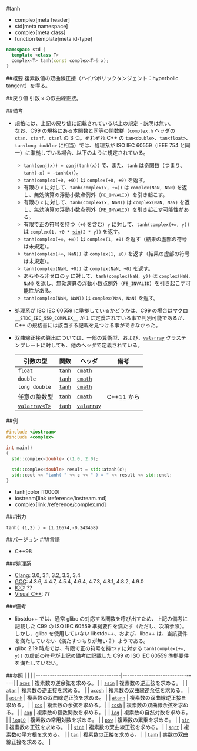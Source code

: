 #tanh
* complex[meta header]
* std[meta namespace]
* complex[meta class]
* function template[meta id-type]

```cpp
namespace std {
  template <class T>
  complex<T> tanh(const complex<T>& x);
}
```

##概要
複素数値の双曲線正接（ハイパボリックタンジェント：hyperbolic tangent）を得る。


##戻り値
引数 `x` の双曲線正接。


##備考
- 規格には、上記の戻り値に記載されている以上の規定・説明は無い。  
	なお、C99 の規格にある本関数と同等の関数群（`complex.h` ヘッダの `ctan`、`ctanf`、`ctanl` の 3 つ。それぞれ C++ の `tan<double>`、`tan<float>`、`tan<long double>` に相当）では、処理系が ISO IEC 60559（IEEE 754 と同一）に準拠している場合、以下のように規定されている。
	- `tanh(`[`conj`](conj.md)`(x)) = `[`conj`](conj.md)`(tanh(x))` で、また、`tanh` は奇関数（つまり、`tanh(-x) = -tanh(x)`）。
	- `tanh(complex(+0, +0))` は `complex(+0, +0)` を返す。
	- 有限の `x` に対して、`tanh(complex(x, +∞))` は `complex(NaN, NaN)` を返し、無効演算の浮動小数点例外（`FE_INVALID`）を引き起こす。
	- 有限の `x` に対して、`tanh(complex(x, NaN))` は `complex(NaN, NaN)` を返し、無効演算の浮動小数点例外（`FE_INVALID`）を引き起こす可能性がある。
	- 有限で正の符号を持つ（`+0` を含む）`y` に対して、`tanh(complex(+∞, y))` は `complex(1, +0 * `[`sin`](/reference/cmath/sin.md)`(2 * y))` を返す。
	- `tanh(complex(+∞, +∞))` は `complex(1, ±0)` を返す（結果の虚部の符号は未規定）。
	- `tanh(complex(+∞, NaN))` は `complex(1, ±0)` を返す（結果の虚部の符号は未規定）。
	- `tanh(complex(NaN, +0))` は `complex(NaN, +0)` を返す。
	- あらゆる非ゼロの `y` に対して、`tanh(complex(NaN, y))` は `complex(NaN, NaN)` を返し、無効演算の浮動小数点例外（`FE_INVALID`）を引き起こす可能性がある。
	- `tanh(complex(NaN, NaN))` は `complex(NaN, NaN)` を返す。
- 処理系が ISO IEC 60559 に準拠しているかどうかは、C99 の場合はマクロ `__STDC_IEC_559_COMPLEX__` が `1` に定義されている事で判別可能であるが、C++ の規格書には該当する記載を見つける事ができなかった。
- 双曲線正接の算出については、一部の算術型、および、[`valarray`](/reference/valarray.md) クラステンプレートに対しても、他のヘッダで定義されている。

	| 引数の型                                  | 関数                                           | ヘッダ                               | 備考       |
	|-------------------------------------------|------------------------------------------------|--------------------------------------|------------|
	| `float`                                   | [`tanh`](/reference/cmath/tanh.md)             | [`cmath`](/reference/cmath.md)       |            |
	| `double`                                  | [`tanh`](/reference/cmath/tanh.md)             | [`cmath`](/reference/cmath.md)       |            |
	| `long double`                             | [`tanh`](/reference/cmath/tanh.md)             | [`cmath`](/reference/cmath.md)       |            |
	| 任意の整数型                              | [`tanh`](/reference/cmath/tanh.md)             | [`cmath`](/reference/cmath.md)       | C++11 から |
	| [`valarray<T>`](/reference/valarray.md) | [`tanh`](/reference/valarray/valarray/tanh.md) | [`valarray`](/reference/valarray.md) |            |


##例
```cpp
#include <iostream>
#include <complex>

int main()
{
  std::complex<double> c(1.0, 2.0);

  std::complex<double> result = std::atanh(c);
  std::cout << "tanh( " << c << " ) = " << result << std::endl;
}
```
* tanh[color ff0000]
* iostream[link /reference/iostream.md]
* complex[link /reference/complex.md]

###出力
```
tanh( (1,2) ) = (1.16674,-0.243458)
```


##バージョン
###言語
- C++98

###処理系
- [Clang](/implementation.md#clang): 3.0, 3.1, 3.2, 3.3, 3.4
- [GCC](/implementation.md#gcc): 4.3.6, 4.4.7, 4.5.4, 4.6.4, 4.7.3, 4.8.1, 4.8.2, 4.9.0
- [ICC](/implementation.md#icc): ??
- [Visual C++](/implementation.md#visual_cpp): ??

###備考
- libstdc++ では、通常 glibc の対応する関数を呼び出すため、上記の備考に記載した C99 の ISO IEC 60559 準拠要件を満たす（ただし、次項参照）。  
	しかし、glibc を使用していない libstdc++、および、libc++ は、当該要件を満たしていない（満たすつもりが無い？）ようである。
- glibc 2.19 時点では、有限で正の符号を持つ `y` に対する `tanh(complex(+∞, y))` の虚部の符号が上記の備考に記載した C99 の ISO IEC 60559 準拠要件を満たしていない。


##参照
|                                    |                                |
|------------------------------------|--------------------------------|
| [`acos`](acos.md)                  | 複素数の逆余弦を求める。       |
| [`asin`](asin.md)                  | 複素数の逆正弦を求める。       |
| [`atan`](atan.md)                  | 複素数の逆正接を求める。       |
| [`acosh`](acosh.md)                | 複素数の双曲線逆余弦を求める。 |
| [`asinh`](asinh.md)                | 複素数の双曲線逆正弦を求める。 |
| [`atanh`](atanh.md)                | 複素数の双曲線逆正接を求める。 |
| [`cos`](cos.md)                    | 複素数の余弦を求める。         |
| [`cosh`](cosh.md)                  | 複素数の双曲線余弦を求める。   |
| [`exp`](exp.md)                    | 複素数の指数関数を求める。     |
| [`log`](log.md)                    | 複素数の自然対数を求める。     |
| [`log10`](log10.md)                | 複素数の常用対数を求める。     |
| [`pow`](pow.md)                    | 複素数の累乗を求める。         |
| [`sin`](sin.md)                    | 複素数の正弦を求める。         |
| [`sinh`](sinh.md)                  | 複素数の双曲線正弦を求める。   |
| [`sqrt`](sqrt.md)                  | 複素数の平方根を求める。       |
| [`tan`](tan.md)                    | 複素数の正接を求める。         |
| [`tanh`](/reference/cmath/tanh.md) | 実数の双曲線正接を求める。     |
